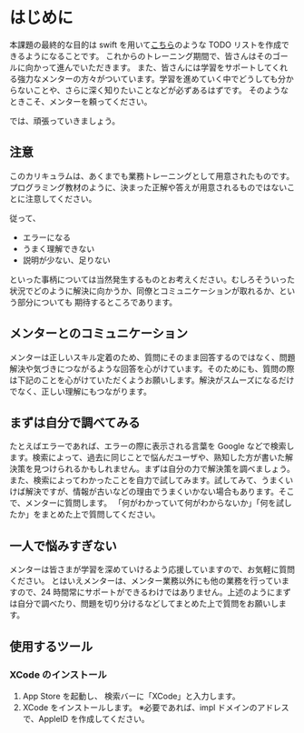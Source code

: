 # はじめに

本課題の最終的な目的は swift を用いて[こちら](https://サンプルデモアプリ)のような TODO リストを作成できるようになることです。
これからのトレーニング期間で、皆さんはそのゴールに向かって進んでいただきます。
また、皆さんには学習をサポートしてくれる強力なメンターの方々がついています。学習を進めていく中でどうしても分からないことや、さらに深く知りたいことなどが必ずあるはずです。
そのようなときこそ、メンターを頼ってください。

では、頑張っていきましょう。

## 注意

このカリキュラムは、あくまでも業務トレーニングとして用意されたものです。
プログラミング教材のように、決まった正解や答えが用意されるものではないことに注意してください。

従って、

- エラーになる
- うまく理解できない
- 説明が少ない、足りない

といった事柄については当然発生するものとお考えください。むしろそういった状況でどのように解決に向かうか、同僚とコミュニケーションが取れるか、という部分についても
期待するところであります。

## メンターとのコミュニケーション

メンターは正しいスキル定着のため、質問にそのまま回答するのではなく、問題解決や気づきにつながるような回答を心がけています。そのためにも、質問の際は下記のことを心がけていただくようお願いします。解決がスムーズになるだけでなく、正しい理解にもつながります。

## まずは自分で調べてみる

たとえばエラーであれば、エラーの際に表示される言葉を Google などで検索します。検索によって、過去に同じことで悩んだユーザや、熟知した方が書いた解決策を見つけられるかもしれません。まずは自分の力で解決策を調べましょう。また、検索によってわかったことを自力で試してみます。試してみて、うまくいけば解決ですが、情報が古いなどの理由でうまくいかない場合もあります。そこで、メンターに質問します。
「何がわかっていて何がわからないか」「何を試したか」をまとめた上で質問してください。

## 一人で悩みすぎない

メンターは皆さまが学習を深めていけるよう応援していますので、お気軽に質問ください。
とはいえメンターは、メンター業務以外にも他の業務を行っていますので、24 時間常にサポートができるわけではありません。上述のようにまずは自分で調べたり、問題を切り分けるなどしてまとめた上で質問をお願いします。

## 使用するツール

### XCode のインストール

1. App Store を起動し、 検索バーに「XCode」と入力します。
2. XCode をインストールします。
   ※必要であれば、impl ドメインのアドレスで、AppleID を作成してください。
